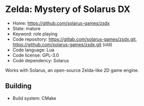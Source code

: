 # Zelda: Mystery of Solarus DX

- Home: https://github.com/solarus-games/zsdx
- State: mature
- Keyword: role playing
- Code repository: https://gitlab.com/solarus-games/zsdx.git, https://github.com/solarus-games/zsdx.git (old)
- Code language: Lua
- Code license: GPL-3.0
- Code dependency: Solarus

Works with Solarus, an open-source Zelda-like 2D game engine.

## Building

- Build system: CMake
